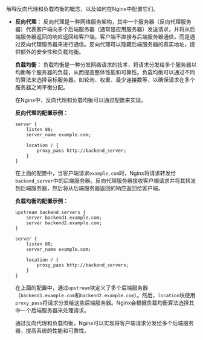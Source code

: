 解释反向代理和负载均衡的概念，以及如何在Nginx中配置它们。

- **反向代理：**
  反向代理是一种网络服务架构，其中一个服务器（反向代理服务器）代表客户端向多个后端服务器（通常是应用服务器）发送请求，并将从后端服务器返回的响应返回给客户端。客户端不直接与后端服务器通信，而是通过反向代理服务器来进行通信。反向代理可以隐藏后端服务器的真实地址，提供额外的安全性和负载均衡。

  **负载均衡：**
  负载均衡是一种分发网络请求的技术，将请求分发给多个服务器以均衡每个服务器的负载，从而提高整体性能和可靠性。负载均衡可以通过不同的算法来选择目标服务器，如轮询、权重、最少连接数等，以确保请求在多个服务器之间平衡分配。

  在Nginx中，反向代理和负载均衡可以通过配置来实现。

  **反向代理的配置示例：**

  ```nginx
  server {
      listen 80;
      server_name example.com;
  
      location / {
          proxy_pass http://backend_server;
      }
  }
  ```

  在上面的配置中，当客户端请求`example.com`时，Nginx将请求转发给`backend_server`中的后端服务器。反向代理服务器接收客户端请求并将其转发到后端服务器，然后将从后端服务器返回的响应返回给客户端。

  **负载均衡的配置示例：**

  ```nginx
  upstream backend_servers {
      server backend1.example.com;
      server backend2.example.com;
  }
  
  server {
      listen 80;
      server_name example.com;
  
      location / {
          proxy_pass http://backend_servers;
      }
  }
  ```

  在上面的配置中，通过`upstream`块定义了多个后端服务器（`backend1.example.com`和`backend2.example.com`）。然后，`location`块使用`proxy_pass`将请求分发给这些后端服务器。Nginx会根据负载均衡算法选择其中一个后端服务器来处理请求。

  通过反向代理和负载均衡，Nginx可以实现将客户端请求分发给多个后端服务器，提高系统的性能和可靠性。

